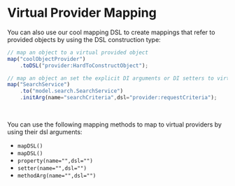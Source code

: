 # Virtual Provider Mapping

You can also use our cool mapping DSL to create mappings that refer to provided objects by using the DSL construction type:

```javascript
// map an object to a virtual provided object
map("coolObjectProvider")
	.toDSL("provider:HardToConstructObject");

// map an object an set the explicit DI arguments or DI setters to virtual provided objects
map("SearchService")
	.to("model.search.SearchService")
	.initArg(name="searchCriteria",dsl="provider:requestCriteria");
```
<br>

You can use the following mapping methods to map to virtual providers by using their dsl arguments:

* `mapDSL()`
* `mapDSL()`
* `property(name="",dsl="")`
* `setter(name="",dsl="")`
* `methodArg(name="",dsl="")`

